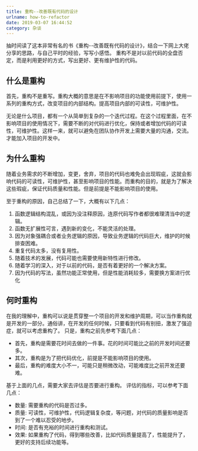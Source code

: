 ```yaml
---
title: 重构--改善既有代码的设计
urlname: how-to-refactor
date: 2019-03-07 16:44:52
category: 杂谈
---
```


抽时间读了这本非常有名的书《重构--改善既有代码的设计》，结合一下网上大佬分享的思路，与自己平时的经验，写写小感悟。
重构不是对以前代码的全盘否定，而是利用更好的方式，写出更好、更有维护性的代码。

<!-- more -->

## 什么是重构

首先，重构不是重写。重构大概的意思是在不影响项目的功能使用前提下，使用一系列的重构方式，改变项目的内部结构。提高项目内部的可读性，可维护性。

无论是什么项目，都有一个从简单到复杂的一个迭代过程。在这个过程里面，在不影响项目的使用情况下，需要不断的对代码进行优化，保持或者增加代码的可读性，可维护性。这样一来，就可以避免在团队协作开发上需要大量的沟通，交流。才能加入项目的开发中。

## 为什么重构

随着业务需求的不断增加，变更，舍弃，项目的代码也难免会出现瑕疵，这就会影响代码的可读性，可维护性，甚至影响项目的性能。而重构的目的，就是为了解决这些瑕疵，保证代码质量和性能。但是前提是不能影响项目的使用。

至于重构的原因，自己总结了一下，大概有以下几点：

1. 函数逻辑结构混乱，或因为没注释原因，连原代码写作者都很难理清当中的逻辑。
2. 函数无扩展性可言，遇到新的变化，不能灵活的处理。
3. 因为对象强耦合或者业务逻辑的原因，导致业务逻辑的代码巨大，维护的时候排查困难。
4. 重复代码太多，没有复用性。
5. 随着技术的发展，代码可能也需要使用新特性进行修改。
6. 随着学习的深入，对于以前的代码，是否有着更好的一个解决方案。
7. 因为代码的写法，虽然功能正常使用，但是性能消耗较多，需要换方案进行优化

## 何时重构

在我的理解中，重构可以说是贯穿整一个项目的开发和维护周期，可以当作重构就是开发的一部分。通俗讲，在开发的任何时候，只要看到代码有别扭，激发了强迫症，就可以考虑重构了。
只是，重构之前先参考下面几点：

- 首先，重构是需要花时间去做的一件事。花的时间可能比之前的开发时间还要多。
- 其次，重构是为了把代码优化，前提是不能影响项目的使用。
- 最后，重构的难度大小不一，可能只是稍微改动，可能难度比之前开发还要难。

基于上面的几点，需要大家去评估是否要进行重构。
评估的指标，可以参考下面几点：

- 数量: 需要重构的代码是否过多。
- 质量: 可读性，可维护性，代码逻辑复杂度，等问题，对代码的质量影响是否到了一个难以忍受的地步。
- 时间: 是否有充裕的时间进行重构和测试。
- 效果: 如果重构了代码，得到哪些改善，比如代码质量提高了，性能提升了，更好的支持后续功能等。
